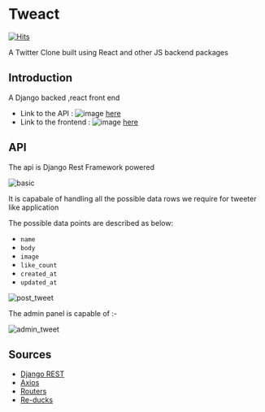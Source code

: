 # Tweact

[![Hits](https://hits.seeyoufarm.com/api/count/incr/badge.svg?url=https%3A%2F%2Fgithub.com%2Fghaiyur-musubi%2Ftweact&count_bg=%2379C83D&title_bg=%23555555&icon=&icon_color=%23E7E7E7&title=Visitors&edge_flat=false)](https://hits.seeyoufarm.com)

A Twitter Clone built using React and other JS backend packages

## Introduction

A Django backed ,react front end

- Link to the API : ![image](https://img.shields.io/badge/Python-3776AB?style=for-the-badge&logo=python&logoColor=white) [here](https://tweact-api.herokuapp.com)
- Link to the frontend : ![image](https://img.shields.io/badge/JavaScript-F7DF1E?style=for-the-badge&logo=javascript&logoColor=black) [here](https://tweact.herokuapp.com)

## API

The api is Django Rest Framework powered

![basic](https://user-images.githubusercontent.com/67789350/120354620-3629a200-c320-11eb-8546-574bd3a05609.png)

It is capabale of handling all the possible data rows we require for tweeter like application

The possible data points are described as below:

- `name`
- `body`
- `image`
- `like_count`
- `created_at`
- `updated_at`

![post_tweet](https://user-images.githubusercontent.com/67789350/120354888-79841080-c320-11eb-804d-45b7fe9066a1.png)

The admin panel is capable of :-

![admin_tweet](https://user-images.githubusercontent.com/67789350/121565011-ae3b4a80-ca39-11eb-8350-bbe2d561b20b.png)

## Sources

- [Django REST](https://www.django-rest-framework.org)
- [Axios](https://blog.logrocket.com/how-to-make-http-requests-like-a-pro-with-axios/)
- [Routers](https://www.django-rest-framework.org/api-guide/routers/)
- [Re-ducks](https://github.com/alexnm/re-ducks)
